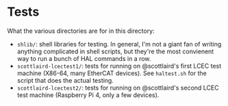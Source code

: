 # Tests

What the various directories are for in this directory:

- `shlib/`: shell libraries for testing.  In general, I'm not a giant
  fan of writing anything complicated in shell scripts, but they're
  the most convienent way to run a bunch of HAL commands in a row.
- `scottlaird-lcectest1/`: tests for running on @scottlaird's first
  LCEC test machine (X86-64, many EtherCAT devices).  See `haltest.sh`
  for the script that does the actual testing.
- `scottlaird-lcectest2/`: tests for running on @scottlaird's second
  LCEC test machine (Raspberry Pi 4, only a few devices).

